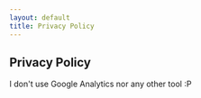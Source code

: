 ```yaml
---
layout: default
title: Privacy Policy
---
```


Privacy Policy
--------------

I don't use Google Analytics nor any other tool :P
